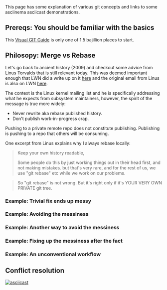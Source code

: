 <div id="text"></div>
This page has some explanation of various git concepts and links to some asciinema asciicast demonstrations.

## Prereqs: You should be familiar with the basics

This [Visual GIT Guide](https://marklodato.github.io/visual-git-guide/index-en.html)
is only one of 1.5 bajillion places to start.

## Philosopy: Merge vs Rebase

Let's go back to ancient history (2009) and checkout some advice from Linus
Torvalds that is still relevant today.
This was deemed important enough that LWN did a write up on it
[here](https://lwn.net/Articles/328436/) and the original email from Linus
is also on LWN [here](https://lwn.net/Articles/328438/).

The context is the Linux kernel mailing list and he is specifically addressing
what he expects from subsystem maintainers, however, the spirit of the message
is true more widely:

* Never rewrite aka rebase published history.
* Don't publish work-in-progress crap.

Pushing to a private remote repo does not constitute publishing.
Publishing is pushing to a repo that others will be consuming.

One excerpt from Linus explains why I always rebase locally:

> Keep your own history readable,
>
> Some people do this by just working things out in their head first, and 
> not making mistakes. but that's very rare, and for the rest of us, we 
> use "git rebase" etc while we work on our problems. 

> So "git rebase" is not wrong. But it's right only if it's YOUR VERY OWN 
> PRIVATE git tree.

### Example: Trivial fix ends up messy

### Example: Avoiding the messiness

### Example: Another way to avoid the messiness

### Example: Fixing up the messiness after the fact

### Example: An unconventional workflow

## Conflict resolution

[![asciicast](https://asciinema.org/a/206227.png)](https://asciinema.org/a/206227)

<script>
document.getElementById("text").innerHTML = "Text added by JavaScript code";
</script>
